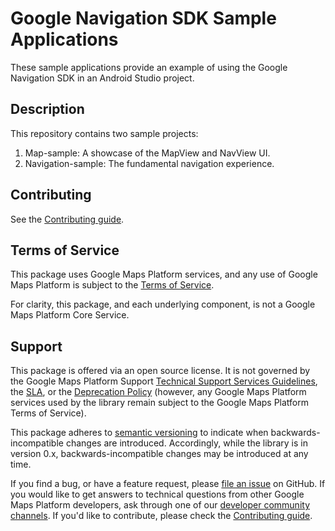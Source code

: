 # Google Navigation SDK Sample Applications

These sample applications provide an example of using the Google Navigation SDK in an Android Studio project.

## Description

This repository contains two sample projects:
1. Map-sample: A showcase of the MapView and NavView UI.
2. Navigation-sample: The fundamental navigation experience.

## Contributing

See the [Contributing guide](https://github.com/googlemaps-samples/android-navigation-samples/blob/main/CONTRIBUTING.md).

## Terms of Service

This package uses Google Maps Platform services, and any use of Google Maps Platform is subject to the [Terms of Service](https://cloud.google.com/maps-platform/terms).

For clarity, this package, and each underlying component, is not a Google Maps Platform Core Service.

## Support

This package is offered via an open source license. It is not governed by the Google Maps Platform Support [Technical Support Services Guidelines](https://cloud.google.com/maps-platform/terms/tssg), the [SLA](https://cloud.google.com/maps-platform/terms/sla), or the [Deprecation Policy](https://cloud.google.com/maps-platform/terms) (however, any Google Maps Platform services used by the library remain subject to the Google Maps Platform Terms of Service).

This package adheres to [semantic versioning](https://semver.org/) to indicate when backwards-incompatible changes are introduced. Accordingly, while the library is in version 0.x, backwards-incompatible changes may be introduced at any time. 

If you find a bug, or have a feature request, please [file an issue](https://github.com/googlemaps-samples/android-navigation-samples/issues) on GitHub. If you would like to get answers to technical questions from other Google Maps Platform developers, ask through one of our [developer community channels](https://developers.google.com/maps/developer-community). If you'd like to contribute, please check the [Contributing guide](https://github.com/googlemaps-samples/android-navigation-samples/blob/main/CONTRIBUTING.md).
